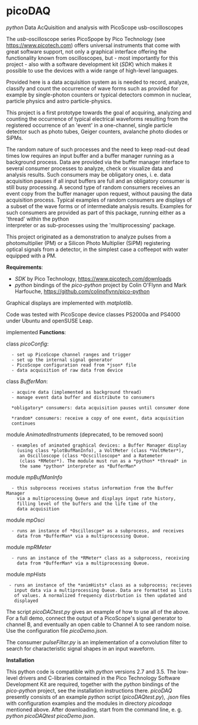 # picoDAQ

*python* Data AcQuisition and analysis with PicoScope usb-oscilloscopes

The *usb*-oscilloscope series PicoSpope by Pico Technology 
(see https://www.picotech.com)
offers universal instruments that come with great software support, not only a graphical interface offering the functionality known from oscilloscopes, 
but - most importantly for this project - also with a software development kit
(*SDK*) which makes it possible to use the devices with a wide range of
high-level languages. 

Provided here is a data acquisition system as is needed to record, 
analyze, classify and count the occurrence of wave forms such as provided 
for example by single-photon counters or typical detectors common in 
nuclear, particle physics and astro particle-physics.

This project is a first prototype towards the goal of acquiring,
analyzing and counting the occurrence of typical electrical waveforms
resulting from the registered occurrence of an 'event' in a one-channel,
single particle detector such as photo tubes, Geiger counters, avalanche
photo diodes or SiPMs.

The random nature of such processes and the need to keep read-out dead 
times low requires an input buffer and a buffer manager running as a 
background process. Data are provided via the buffer manager 
interface to several consumer processes to analyze, check or visualize 
data and analysis results. Such consumers may be obligatory ones, 
i. e. data acquisition pauses if all input buffers are full and an 
obligatory consumer is still busy processing. A second type of random 
consumers receives an event copy from the buffer manager upon request, 
without pausing the data acquisition process. Typical examples of 
random consumers are displays of a subset of the wave forms or of 
intermediate analysis results. Examples for such consumers are provided
as part of this package, running either as a 'thread' within the python  
interpreter or as sub-processes using the 'multiprocessing' package.


This project originated as a demonstration to analyze pulses from a 
photomultiplier (PM) or a Silicon Photo Multiplier (SiPM) registering  
optical signals from  a detector, in the simplest case a coffeepot
with water equipped with a PM. 


**Requirements**:

  - *SDK* by Pico Technology, https://www.picotech.com/downloads
  - *python* bindings of the *pico-python* project by Colin O'Flynn
    and Mark Harfouche, https://github.com/colinoflynn/pico-python

  Graphical displays are implemented with *matplotlib*.

  Code was tested with PicoScope device classes PS2000a and PS4000
  under Ubuntu and openSUSE Leap.


implemented **Functions**:

   class *picoConfig*:

      - set up PicoScope channel ranges and trigger
      - set up the internal signal generator
      - PicoScope configuration read from *json* file
      - data acquisition of raw data from device

  class *BufferMan*:

      - acquire data (implemented as background thread)
      - manage event data buffer and distribute to consumers

      *obligatory* consumers: data acquisition pauses until consumer done

      *random* consumers: receive a copy of one event, data acquisition 
      continues

  module *AnimatedInstruments* (deprecated, to be removed soon)

      - examples of animated graphical devices: a Buffer Manager display
        (using class *plotBufManInfo), a VoltMeter (class *VoltMeter*),
         an Oscilloscope (class *Ocscilloscope* and a Ratemeter
         (class *RMeter*). The module must run as a *python* *thread* in
         the same *python* interpreter as *BufferMan*

  module *mpBufManInfo*
  
      - this subprocess receives status information from the Buffer Manager  
        via a multiprocessing Queue and displays input rate history,   
        filling level of the buffers and the life time of the  
        data acquisition 
      
  module *mpOsci*

      - runs an instance of *Oscilloscpe* as a subprocess, and receives
        data from *BufferMan* via a multiprocessing Queue.

  module *mpRMeter* 

      - runs an instance of the *RMeter* class as a subprocess, receiving
        data from *BufferMan* via a multiprocessing Queue.

  module *mpHists* 
    
     - runs an instance of the *animHists* class as a subprocess; recieves  
       input data via a multiprocessing Queue. Data are formatted as lists  
       of values. A normalized frequency distrbution is then updated and    
       displayed
       

The script *picoDACtest.py* gives an example of how to use all of the above. For a full demo, connect the output of a PicoScope's signal generator to channel B, and eventually an open cable to Channel A to see random noise. Use the configuration file *picoDemo.json*. 

The consumer *pulseFilter.py* is an implementation of a convolution filter to search for characteristic signal shapes in an input waveform. 


**Installation**

This python code is compatible with *python* versions 2.7 and 3.5.
The low-level drivers and C-libraries contained in the Pico Technology
Software Development Kit are required, together with the *python* bindings
of the *pico-python* project, see the installation instructions there.
*picoDAQ* presently consists of an example *python* script (*picoDAQtest.py*),
*.json* files with configuration examples and the modules in directory *picodaqa* mentioned above. After downloading, start from the command line, e. g. *python picoDAQtest picoDemo.json*.

